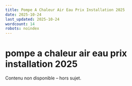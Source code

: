 ```yaml
---
title: Pompe A Chaleur Air Eau Prix Installation 2025
date: 2025-10-24
last_updated: 2025-10-24
wordcount: 14
robots: noindex
---
```


# pompe a chaleur air eau prix installation 2025

Contenu non disponible – hors sujet.